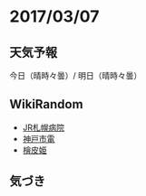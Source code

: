 # 2017/03/07

## 天気予報

今日（晴時々曇）/ 明日（晴時々曇）

## WikiRandom

* [JR札幌病院](https://ja.wikipedia.org/wiki/JR%E6%9C%AD%E5%B9%8C%E7%97%85%E9%99%A2)
* [神戸市電](https://ja.wikipedia.org/wiki/%E7%A5%9E%E6%88%B8%E5%B8%82%E9%9B%BB)
* [檜皮姫](https://ja.wikipedia.org/wiki/%E6%AA%9C%E7%9A%AE%E5%A7%AB)

## 気づき

